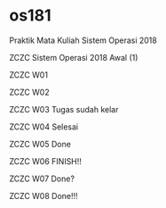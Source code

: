 # os181
Praktik Mata Kuliah Sistem Operasi 2018

ZCZC Sistem Operasi 2018 Awal (1)

ZCZC W01

ZCZC W02

ZCZC W03 Tugas sudah kelar

ZCZC W04 Selesai

ZCZC W05 Done

ZCZC W06 FINISH!!

ZCZC W07 Done?

ZCZC W08 Done!!!
